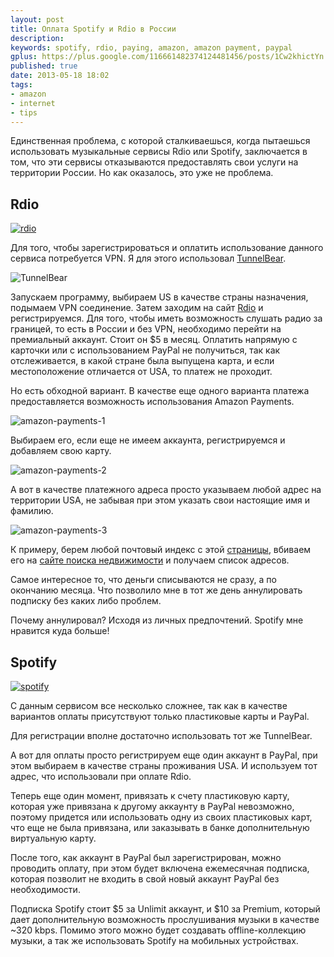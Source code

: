 ```yaml
---
layout: post
title: Оплата Spotify и Rdio в России
description: 
keywords: spotify, rdio, paying, amazon, amazon payment, paypal
gplus: https://plus.google.com/116661482374124481456/posts/1Cw2khictYn
published: true
date: 2013-05-18 18:02
tags:
- amazon
- internet
- tips
---
```


Единственная проблема, с которой сталкиваешься, когда пытаешься использовать музыкальные сервисы Rdio или Spotify, заключается в том, что эти сервисы отказываются предоставлять свои услуги на территории России. Но как оказалось, это уже не проблема.

## Rdio

[![rdio](http://static.juev.org/2013/05/rdio-th.jpg)](http://static.juev.org/2013/05/rdio.jpg "Rdio")

Для того, чтобы зарегистрироваться и оплатить использование данного сервиса потребуется VPN. Я для этого использовал [TunnelBear](http://www.tunnelbear.com/ "TunnelBear").

![TunnelBear](http://static.juev.org/2013/05/tunnelbear.jpg)

Запускаем программу, выбираем US в качестве страны назначения, подымаем VPN соединение. Затем заходим на сайт [Rdio](http://www.rdio.com "Rdio") и регистрируемся. Для того, чтобы иметь возможность слушать радио за границей, то есть в России и без VPN, необходимо перейти на премиальный аккаунт. Стоит он $5 в месяц. Оплатить напрямую с карточки или с использованием PayPal не получиться, так как отслеживается, в какой стране была выпущена карта, и если местоположение отличается от USA, то платеж не проходит. 

Но есть обходной вариант. В качестве еще одного варианта платежа предоставляется возможность использования Amazon Payments. 

![amazon-payments-1](http://static.juev.org/2013/05/amazon-1.jpg)

Выбираем его, если еще не имеем аккаунта, регистрируемся и добавляем свою карту. 

![amazon-payments-2](http://static.juev.org/2013/05/amazon-2.jpg)

А вот в качестве платежного адреса просто указываем любой адрес на территории USA, не забывая при этом указать свои настоящие имя и фамилию. 

![amazon-payments-3](http://static.juev.org/2013/05/amazon-3.jpg)

К примеру, берем любой почтовый индекс с этой [страницы](http://www.health.ny.gov/statistics/cancer/registry/appendix/neighborhoods.htm), вбиваем его на [сайте поиска недвижимости](http://www.trulia.com/) и получаем список адресов.

Самое интересное то, что деньги списываются не сразу, а по окончанию месяца. Что позволило мне в тот же день аннулировать подписку без каких либо проблем.

Почему аннулировал? Исходя из личных предпочтений. Spotify мне нравится куда больше!

## Spotify

[![spotify](http://static.juev.org/2013/05/spotify-th.jpg)](http://static.juev.org/2013/05/spotify.jpg "Spotify")

С данным сервисом все несколько сложнее, так как в качестве вариантов оплаты присутствуют только пластиковые карты и PayPal.

Для регистрации вполне достаточно использовать тот же TunnelBear. 

А вот для оплаты просто регистрируем еще один аккаунт в PayPal, при этом выбираем в качестве страны проживания USA. И используем тот адрес, что использовали при оплате Rdio. 

Теперь еще один момент, привязать к счету пластиковую карту, которая уже привязана к другому аккаунту в PayPal невозможно, поэтому придется или использовать одну из своих пластиковых карт, что еще не была привязана, или заказывать в банке дополнительную виртуальную карту. 

После того, как аккаунт в PayPal был зарегистрирован, можно проводить оплату, при этом будет включена ежемесячная подписка, которая позволит не входить в свой новый аккаунт PayPal без необходимости.

Подписка Spotify стоит $5 за Unlimit аккаунт, и $10 за Premium, который дает дополнительную возможность прослушивания музыки в качестве ~320 kbps. Помимо этого можно будет создавать offline-коллекцию музыки, а так же использовать Spotify на мобильных устройствах.

